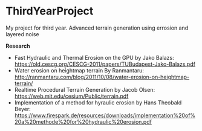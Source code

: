 # ThirdYearProject
My project for third year. Advanced terrain generation using errosion and layered noise

<b>Research</b>
- Fast Hydraulic and Thermal Erosion on the GPU by Jako Balazs: https://old.cescg.org/CESCG-2011/papers/TUBudapest-Jako-Balazs.pdf
- Water erosion on heightmap terrain By Ranmantaru: http://ranmantaru.com/blog/2011/10/08/water-erosion-on-heightmap-terrain/
- Realtime Procedural Terrain Generation by Jacob Olsen: https://web.mit.edu/cesium/Public/terrain.pdf
- Implementation of a method for hyraulic erosion by Hans Theobald Beyer: https://www.firespark.de/resources/downloads/implementation%20of%20a%20methode%20for%20hydraulic%20erosion.pdf
